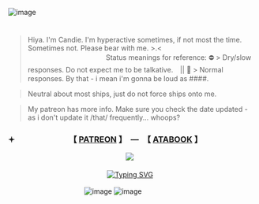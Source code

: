 ![image](https://github.com/user-attachments/assets/e151198e-80dd-422b-b753-1519005c6bf5)



# 
> Hiya. I'm Candie. I'm hyperactive sometimes, if not most the time. Sometimes not. Please bear with me. >.<  　　　　　　　　　　　
> Status meanings for reference: ⛔ > Dry/slow responses. Do not expect me to be talkative.　|| 🌙 > Normal responses. By that - i mean i'm gonna be loud as ####.

> Neutral about most ships, just do not force ships onto me.

> My patreon has more info. Make sure you check the date updated - as i don't update it /that/ frequently... whoops?

### 𖥔 　　　　　　　【 [PATREON](https://www.patreon.com/c/supportingconstellation/about) 】　—　【 [ATABOOK](https://thatonedockdweller.atabook.org/) 】

　　　　　　　　　　　　　　　　　![](https://komarev.com/ghpvc/?username=2012maymadness&color=4f357d&label=Robloxians&style=for-the-badge)

　　　　　　　　　　　　　　 [![Typing SVG](https://readme-typing-svg.demolab.com?font=Fira+Code&size=15&duration=1700&pause=1000&color=E9E9E9&multiline=true&width=423&height=95&lines=I'M+NOT+A+GUY+IDIOT;WHAT+DO+I+HAVE+TO+DO%3F;GO+BUY+A+WEBCAM+JUST+TO+PROVE+IM+A+GIRL%3F;-+Caleb244%2C+Roblox+Forums%2C+2011)](https://git.io/typing-svg)

　　　　　　　　　　　![image](https://github.com/user-attachments/assets/eec5a76a-8230-4672-8395-f378287e072d)
![image](https://github.com/user-attachments/assets/60fd9fc7-dbf0-472d-9ae7-26223659fb83)



